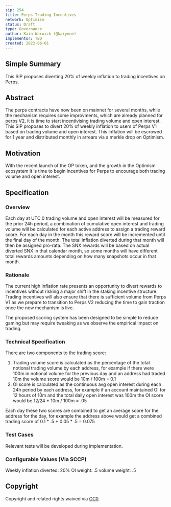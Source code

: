 ```yaml
---
sip: 254
title: Perps Trading Incentives
network: Optimism
status: Draft
type: Governance
author: Kain Warwick (@kaiynne)
implementor: TBD
created: 2022-06-01
---
```


<!--You can leave these HTML comments in your merged SIP and delete the visible duplicate text guides, they will not appear and may be helpful to refer to if you edit it again. This is the suggested template for new SIPs. Note that an SIP number will be assigned by an editor. When opening a pull request to submit your SIP, please use an abbreviated title in the filename, `sip-draft_title_abbrev.md`. The title should be 44 characters or less.-->

## Simple Summary

<!--"If you can't explain it simply, you don't understand it well enough." Simply describe the outcome the proposed changes intends to achieve. This should be non-technical and accessible to a casual community member.-->

This SIP proposes diverting 20% of weekly inflation to trading incentives on Perps. 

## Abstract

<!--A short (~200 word) description of the proposed change, the abstract should clearly describe the proposed change. This is what *will* be done if the SIP is implemented, not *why* it should be done or *how* it will be done. If the SIP proposes deploying a new contract, write, "we propose to deploy a new contract that will do x".-->

The perps contracts have now been on mainnet for several months, while the mechanism requires some improvments, which are already planned for perps V2, it is time to start incentivising trading volume and open interest. This SIP proposes to divert 20% of weekly inflation to users of Perps V1 based on trading volume and open interest. This inflation will be escrowed for 1 year and distributed monthly in arrears via a merkle drop on Optimism.

## Motivation

<!--This is the problem statement. This is the *why* of the SIP. It should clearly explain *why* the current state of the protocol is inadequate.  It is critical that you explain *why* the change is needed, if the SIP proposes changing how something is calculated, you must address *why* the current calculation is innaccurate or wrong. This is not the place to describe how the SIP will address the issue!-->

With the recent launch of the OP token, and the growth in the Optimism ecosystem it is time to begin incentives for Perps to encourage both trading volume and open interest.

## Specification

<!--The specification should describe the syntax and semantics of any new feature, there are five sections
1. Overview
2. Rationale
3. Technical Specification
4. Test Cases
5. Configurable Values
-->

### Overview

<!--This is a high level overview of *how* the SIP will solve the problem. The overview should clearly describe how the new feature will be implemented.-->

Each day at UTC 0 trading volume and open interest will be measured for the prior 24h period, a combination of cumulative open interest and trading volume will be calculated for each active address to assign a trading reward score. For each day in the month this reward score will be incremented until the final day of the month. The total inflation diverted during that month will then be assigned pro-rata. The SNX rewards will be based on actual diverted SNX in that calendar month, so some months will have different total rewards amounts depending on how many snapshots occur in that month.

### Rationale

<!--This is where you explain the reasoning behind how you propose to solve the problem. Why did you propose to implement the change in this way, what were the considerations and trade-offs. The rationale fleshes out what motivated the design and why particular design decisions were made. It should describe alternate designs that were considered and related work. The rationale may also provide evidence of consensus within the community, and should discuss important objections or concerns raised during discussion.-->

The current high inflation rate presents an opportunity to divert rewards to incentives without risking a major shift in the staking incentive structure. Trading incentives will also ensure that there is sufficient volume from Perps V1 as we prepare to transition to Perps V2 reducing the time to gain traction once the new mechanism is live.

The proposed scoring system has been designed to be simple to reduce gaming but may require tweaking as we observe the empirical impact on trading.

### Technical Specification

<!--The technical specification should outline the public API of the changes proposed. That is, changes to any of the interfaces Synthetix currently exposes or the creations of new ones.-->

There are two components to the trading score:

1. Trading volume score is calculated as the percentage of the total notional trading volume by each address, for example if there were 100m in notional volume for the previous day and an address had traded 10m the volume score would be 10m / 100m = 0.1
2. OI score is calculated as the continuous avg open interest during each 24h period by each address, for example if an account maintained OI for 12 hours of 10m and the total daily open interest was 100m the OI score would be 12/24 * 10m / 100m = .05

Each day these two scores are combined to get an average score for the address for the day, for example the address above would get a combined trading score of 0.1 * .5 + 0.05 * .5 = 0.075

### Test Cases

<!--Test cases for an implementation are mandatory for SIPs but can be included with the implementation..-->

Relevant tests will be developed during implementation.

### Configurable Values (Via SCCP)

<!--Please list all values configurable via SCCP under this implementation.-->

Weekly inflation diverted: 20%
OI weight: .5
volume weight: .5

## Copyright

Copyright and related rights waived via [CC0](https://creativecommons.org/publicdomain/zero/1.0/).
